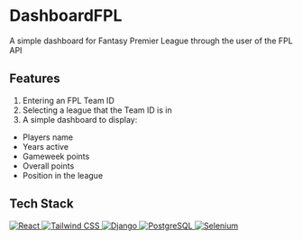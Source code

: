 # DashboardFPL

A simple dashboard for Fantasy Premier League through the user of the FPL API

## Features

1. Entering an FPL Team ID
2. Selecting a league that the Team ID is in
3. A simple dashboard to display:

- Players name
- Years active
- Gameweek points
- Overall points
- Position in the league

## Tech Stack

<p align="left">
  <a href="https://react.dev/" target="_blank">
    <img src="https://img.shields.io/badge/React-20232A?style=for-the-badge&logo=react&logoColor=61DAFB" alt="React">
  </a>
  <a href="https://tailwindcss.com/" target="_blank">
    <img src="https://img.shields.io/badge/Tailwind CSS-38B2AC?style=for-the-badge&logo=tailwindcss&logoColor=white" alt="Tailwind CSS">
  </a>
  <a href="https://www.djangoproject.com/" target="_blank">
    <img src="https://img.shields.io/badge/Django-092E20?style=for-the-badge&logo=django&logoColor=white" alt="Django">
  </a>
  <a href="https://www.postgresql.org/" target="_blank">
    <img src="https://img.shields.io/badge/PostgreSQL-316192?style=for-the-badge&logo=postgresql&logoColor=white" alt="PostgreSQL">
  </a>
  <a href="https://www.selenium.dev/" target="_blank">
    <img src="https://img.shields.io/badge/Selenium-43B02A?style=for-the-badge&logo=selenium&logoColor=white" alt="Selenium">
  </a>
</p>
